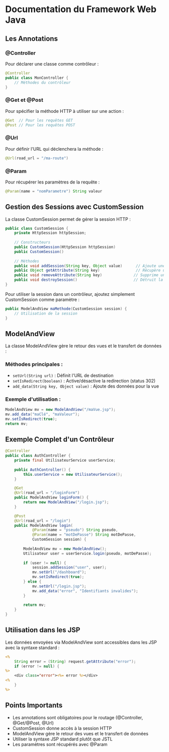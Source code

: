 # Documentation du Framework Web Java

## Les Annotations

### @Controller
Pour déclarer une classe comme contrôleur :
```java
@Controller 
public class MonController {
    // Méthodes du contrôleur
}
```

### @Get et @Post
Pour spécifier la méthode HTTP à utiliser sur une action :
```java
@Get  // Pour les requêtes GET
@Post // Pour les requêtes POST
```

### @Url 
Pour définir l'URL qui déclenchera la méthode :
```java
@Url(road_url = "/ma-route")
```

### @Param
Pour récupérer les paramètres de la requête :
```java
@Param(name = "nomParametre") String valeur
```

## Gestion des Sessions avec CustomSession

La classe CustomSession permet de gérer la session HTTP :

```java
public class CustomSession {
    private HttpSession httpSession;
    
    // Constructeurs
    public CustomSession(HttpSession httpSession)
    public CustomSession()
    
    // Méthodes
    public void addSession(String key, Object value)      // Ajoute une donnée en session
    public Object getAttribute(String key)                // Récupère une donnée de la session
    public void removeAttribute(String key)              // Supprime une donnée de la session
    public void destroySession()                         // Détruit la session
}
```

Pour utiliser la session dans un contrôleur, ajoutez simplement CustomSession comme paramètre :
```java
public ModelAndView maMethode(CustomSession session) {
    // Utilisation de la session
}
```

## ModelAndView

La classe ModelAndView gère le retour des vues et le transfert de données :

### Méthodes principales :
- `setUrl(String url)` : Définit l'URL de destination
- `setIsRedirect(boolean)` : Active/désactive la redirection (status 302)
- `add_data(String key, Object value)` : Ajoute des données pour la vue

### Exemple d'utilisation :
```java
ModelAndView mv = new ModelAndView("/maVue.jsp");
mv.add_data("maClé", "maValeur");
mv.setIsRedirect(true);
return mv;
```

## Exemple Complet d'un Contrôleur

```java
@Controller
public class AuthController {
    private final UtilisateurService userService;
    
    public AuthController() {
        this.userService = new UtilisateurService();
    }

    @Get
    @Url(road_url = "/loginForm")
    public ModelAndView loginForm() {
        return new ModelAndView("/login.jsp");
    }

    @Post
    @Url(road_url = "/login")
    public ModelAndView login(
            @Param(name = "pseudo") String pseudo,
            @Param(name = "motDePasse") String motDePasse,
            CustomSession session) {
            
        ModelAndView mv = new ModelAndView();
        Utilisateur user = userService.login(pseudo, motDePasse);
        
        if (user != null) {
            session.addSession("user", user);
            mv.setUrl("/dashboard");
            mv.setIsRedirect(true);
        } else {
            mv.setUrl("/login.jsp");
            mv.add_data("error", "Identifiants invalides");
        }
        
        return mv;
    }
}
```

## Utilisation dans les JSP

Les données envoyées via ModelAndView sont accessibles dans les JSP avec la syntaxe standard :

```jsp
<%
    String error = (String) request.getAttribute("error");
    if (error != null) {
%>
    <div class="error"><%= error %></div>
<%
    }
%>
```

## Points Importants
- Les annotations sont obligatoires pour le routage (@Controller, @Get/@Post, @Url)
- CustomSession donne accès à la session HTTP
- ModelAndView gère le retour des vues et le transfert de données
- Utiliser la syntaxe JSP standard plutôt que JSTL
- Les paramètres sont récupérés avec @Param